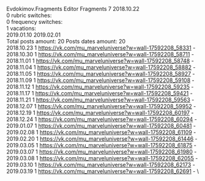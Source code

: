 Evdokimov.Fragments	Editor Fragments 7 2018.10.22\
0 rubric switches:\
0 frequency switches:\
1 vacations:\
2019.01.10 2019.02.01 \
Total posts amount: 20	Posts dates amount: 20\
2018.10.23 1 https://vk.com/mu_marveluniverse?w=wall-17592208_58331 - \
2018.10.30 1 https://vk.com/mu_marveluniverse?w=wall-17592208_58711 - \
2018.11.01 1 https://vk.com/mu_marveluniverse?w=wall-17592208_58748 - \
2018.11.04 1 https://vk.com/mu_marveluniverse?w=wall-17592208_58882 - \
2018.11.05 1 https://vk.com/mu_marveluniverse?w=wall-17592208_58927 - \
2018.11.09 1 https://vk.com/mu_marveluniverse?w=wall-17592208_59108 - \
2018.11.12 1 https://vk.com/mu_marveluniverse?w=wall-17592208_59235 - \
2018.11.17 1 https://vk.com/mu_marveluniverse?w=wall-17592208_59421 - \
2018.11.21 1 https://vk.com/mu_marveluniverse?w=wall-17592208_59563 - \
2018.12.07 1 https://vk.com/mu_marveluniverse?w=wall-17592208_59952 - \
2018.12.19 1 https://vk.com/mu_marveluniverse?w=wall-17592208_60197 - \
2018.12.24 1 https://vk.com/mu_marveluniverse?w=wall-17592208_60294 - \
2019.01.07 1 https://vk.com/mu_marveluniverse?w=wall-17592208_60481 - \
2019.02.08 1 https://vk.com/mu_marveluniverse?w=wall-17592208_61109 - \
2019.02.20 1 https://vk.com/mu_marveluniverse?w=wall-17592208_61446 - \
2019.03.05 1 https://vk.com/mu_marveluniverse?w=wall-17592208_61875 - \
2019.03.07 1 https://vk.com/mu_marveluniverse?w=wall-17592208_61980 - \
2019.03.08 1 https://vk.com/mu_marveluniverse?w=wall-17592208_62055 - \
2019.03.10 1 https://vk.com/mu_marveluniverse?w=wall-17592208_62173 - \
2019.03.19 1 https://vk.com/mu_marveluniverse?w=wall-17592208_62691 - \
